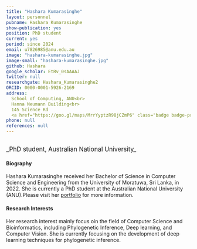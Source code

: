 ```yaml
---
title: "Hashara Kumarasinghe"
layout: personnel
pubname: Hashara Kumarasinghe
show-publication: yes
position: PhD student
current: yes
period: since 2024
email: u7826985@anu.edu.au
image: "hashara-kumarasinghe.jpg"
image-small: "hashara-kumarasinghe.jpg"
github: Hashara
google_scholar: EtRv_0sAAAAJ
twitter: null
researchgate: Hashara_Kumarasinghe2
ORCID: 0000-0001-5926-2169
address: 
  School of Computing, ANU<br>
  Hanna Neumann Building<br>
  145 Science Rd
  <a href="https://goo.gl/maps/MrrYyptzR98jCZmP6" class="badge badge-primary"><i class="fa fa-map-marker"></i> map</a><br>
phone: null
references: null
---
```

<br>
<big>_PhD student, Australian National University_</big>


#### Biography

Hashara Kumarasinghe received her Bachelor of Science in Computer Science and Engineering from the University of Moratuwa, Sri Lanka, in 2022. She is currently a PhD student at the Australian National University (ANU).Please visit her [portfolio](https://hashara.github.io/) for more information.


#### Research Interests

Her research interest mainly focus oin the field of Computer Science and Bioinformatics, including Phylogenetic Inference, Deep learning, and Computer Vision. She is currently focusing on the development of deep learning techniques for phylogenetic inference.


